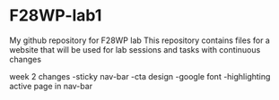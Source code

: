 # F28WP-lab1

My github repository for F28WP lab
This repository contains files for a website that will be used for lab sessions and tasks with continuous changes 

week 2 changes
-sticky nav-bar
-cta design
-google font
-highlighting active page in nav-bar
